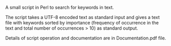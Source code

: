 A small script in Perl to search for keywords in text. 

The script takes a UTF-8 encoded text as standard input and gives a text file with keywords sorted by importance (frequency of occurrence in the text and total number of occurrences > 10) as standard output. 

Details of script operation and documentation are in Documentation.pdf file. 